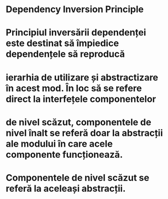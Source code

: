 ﻿# Dependency Inversion Principle
 
# Principiul inversării dependenței este destinat să împiedice dependențele să reproducă 
# ierarhia de utilizare și abstractizare în acest mod. În loc să se refere direct la interfețele componentelor 
# de nivel scăzut, componentele de nivel înalt se referă doar la abstracții ale modului în care acele componente funcționează. 
# Componentele de nivel scăzut se referă la aceleași abstracții.